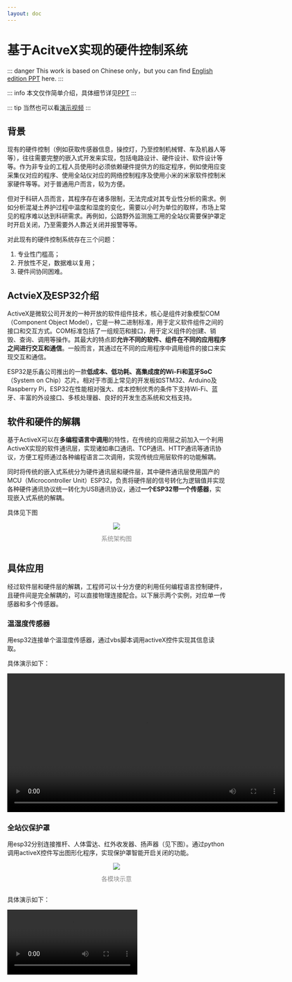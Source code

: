 ```yaml
---
layout: doc
---
```

# 基于AcitveX实现的硬件控制系统

::: danger
This work is based on Chinese only，but you can find [English edition PPT](/en/activexppten.md) here.
:::

::: info
本文仅作简单介绍，具体细节详见[PPT](/activexppt.md)
:::

::: tip
当然也可以看[演示视频](#具体应用)
:::

## 背景
现有的硬件控制（例如获取传感器信息，操控灯，乃至控制机械臂、车及机器人等等），往往需要完整的嵌入式开发来实现，包括电路设计、硬件设计、软件设计等等。作为非专业的工程人员使用时必须依赖硬件提供方的指定程序，例如使用应变采集仪对应的程序、使用全站仪对应的网络控制程序及使用小米的米家软件控制米家硬件等等。对于普通用户而言，较为方便。

但对于科研人员而言，其程序存在诸多限制，无法完成对其专业性分析的需求。例如分析混凝土养护过程中温度和湿度的变化，需要以小时为单位的取样，市场上常见的程序难以达到科研需求。再例如，公路野外监测施工用的全站仪需要保护罩定时开启关闭，乃至需要外人靠近关闭并报警等等。

对此现有的硬件控制系统存在三个问题：
1. 专业性门槛高；
2. 开放性不足，数据难以复用；
3. 硬件间协同困难。

## ActvieX及ESP32介绍

ActiveX是微软公司开发的一种开放的软件组件技术，核心是组件对象模型COM（Component Object Model），它是一种二进制标准，用于定义软件组件之间的接口和交互方式。COM标准包括了一组规范和接口，用于定义组件的创建、销毁、查询、调用等操作。其最大的特点即**允许不同的软件、组件在不同的应用程序之间进行交互和通信**。一般而言，其通过在不同的应用程序中调用组件的接口来实现交互和通信。

ESP32是乐鑫公司推出的一款**低成本、低功耗、高集成度的Wi-Fi和蓝牙SoC**（System on Chip）芯片。相对于市面上常见的开发板如STM32、Arduino及Raspberry Pi，ESP32在性能相对强大、成本控制优秀的条件下支持Wi-Fi、蓝牙、丰富的外设接口、多核处理器、良好的开发生态系统和文档支持。

## 软件和硬件的解耦
基于ActiveX可以在**多编程语言中调用**的特性，在传统的应用层之前加入一个利用ActiveX实现的软件通讯层，实现诸如串口通讯、TCP通讯、HTTP通讯等通讯协议，方便工程师通过各种编程语言二次调用，实现传统应用层软件的功能解耦。

同时将传统的嵌入式系统分为硬件通讯层和硬件层，其中硬件通讯层使用国产的MCU（Microcontroller Unit）ESP32，负责将硬件层的信号转化为逻辑值并实现各种硬件通讯协议统一转化为USB通讯协议，通过**一个ESP32带一个传感器**，实现嵌入式系统的解耦。

具体见下图
<div style="display: flex; justify-content: center; align-items: center;  flex-direction: column;">
  <img src="/a1.png">
  <p style="margin-top: 10px; color:#888888">系统架构图</p>
</div>

## 具体应用

经过软件层和硬件层的解耦，工程师可以十分方便的利用任何编程语言控制硬件，且硬件间是完全解耦的，可以直接物理连接配合。以下展示两个实例，对应单一传感器和多个传感器。

### 温湿度传感器

用esp32连接单个温湿度传感器，通过vbs脚本调用activeX控件实现其信息读取。

具体演示如下：

<video  controls width="640">
    <source src="/tempandhumi.mp4" type="video/mp4">
</video>

### 全站仪保护罩

用esp32分别连接推杆、人体雷达、红外收发器、扬声器（见下图）。通过python调用activeX控件写出图形化程序，实现保护罩智能开启关闭的功能。

<div style="display: flex; justify-content: center; align-items: center;  flex-direction: column;">
  <img src="/actviexsample.png">
  <p style="margin-top: 10px; color:#888888">各模块示意</p>
</div>

具体演示如下：

<video  controls>
    <source src="/shelter.mp4" type="video/mp4">
</video>


